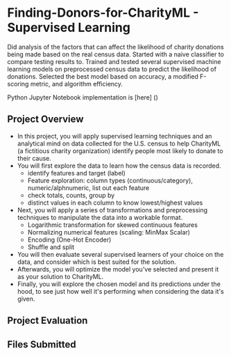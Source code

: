 # Finding-Donors-for-CharityML - Supervised Learning
Did analysis of the factors that can affect the likelihood of charity donations being made based on the real census data. Started with a naive classifier to compare testing results to. Trained and tested several supervised machine learning models on preprocessed census data to predict the likelihood of donations. Selected the best model based on accuracy, a modified F-scoring metric, and algorithm efficiency.

Python Jupyter Notebook implementation is [here] ()

## Project Overview

* In this project, you will apply supervised learning techniques and an analytical mind on data collected for the U.S. census to help CharityML (a fictitious charity organization) identify people most likely to donate to their cause. 
* You will first explore the data to learn how the census data is recorded. 
    - identify features and target (label)
    - Feature exploration: column types (continuous/category), numeric/alphnumeric, list out each feature
    - check totals, counts, group by
    - distinct values in each column to know lowest/highest values
* Next, you will apply a series of transformations and preprocessing techniques to manipulate the data into a workable format. 
    - Logarithmic transformation for skewed continuous features
    - Normalizing numerical features (scaling: MinMax Scalar)
    - Encoding (One-Hot Encoder)
    - Shuffle and split
* You will then evaluate several supervised learners of your choice on the data, and consider which is best suited for the solution. 
* Afterwards, you will optimize the model you've selected and present it as your solution to CharityML. 
* Finally, you will explore the chosen model and its predictions under the hood, to see just how well it's performing when considering the data it's given.

## Project Evaluation


## Files Submitted
